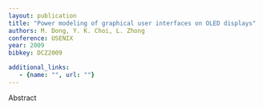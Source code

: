 ```yaml
---
layout: publication
title: "Power modeling of graphical user interfaces on OLED displays"
authors: M. Dong, Y. K. Choi, L. Zhong
conference: USENIX
year: 2009
bibkey: DCZ2009

additional_links:
   - {name: "", url: ""}
---
```

Abstract
